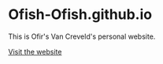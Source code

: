 # Ofish-Ofish.github.io

This is Ofir's Van Creveld's personal website.

[Visit the website](https://ofish-ofish.github.io)
